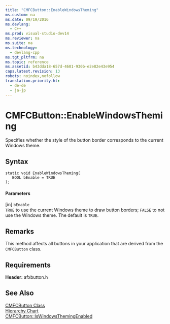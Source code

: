 ```yaml
---
title: "CMFCButton::EnableWindowsTheming"
ms.custom: na
ms.date: 09/19/2016
ms.devlang: 
  - C++
ms.prod: visual-studio-dev14
ms.reviewer: na
ms.suite: na
ms.technology: 
  - devlang-cpp
ms.tgt_pltfrm: na
ms.topic: reference
ms.assetid: b43dda18-657d-4601-930b-e2e82e43e954
caps.latest.revision: 13
robots: noindex,nofollow
translation.priority.ht: 
  - de-de
  - ja-jp
---
```

# CMFCButton::EnableWindowsTheming
Specifies whether the style of the button border corresponds to the current Windows theme.  
  
## Syntax  
  
```  
static void EnableWindowsTheming(  
   BOOL bEnable = TRUE  
);  
```  
  
#### Parameters  
 [in] `bEnable`  
 `TRUE` to use the current Windows theme to draw button borders; `FALSE` to not use the Windows theme. The default is `TRUE`.  
  
## Remarks  
 This method affects all buttons in your application that are derived from the `CMFCButton` class.  
  
## Requirements  
 **Header:** afxbutton.h  
  
## See Also  
 [CMFCButton Class](../vs140/CMFCButton-Class.md)   
 [Hierarchy Chart](../vs140/Hierarchy-Chart.md)   
 [CMFCButton::IsWindowsThemingEnabled](../vs140/CMFCButton--IsWindowsThemingEnabled.md)
